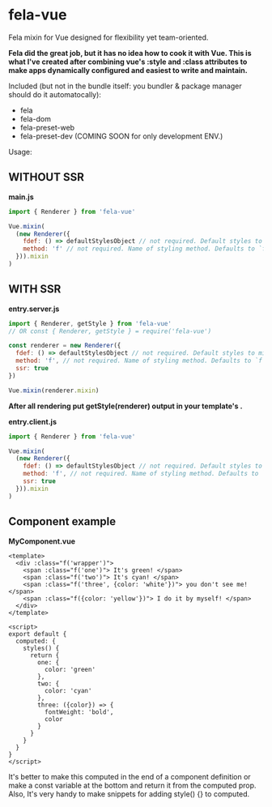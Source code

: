 # fela-vue
Fela mixin for Vue designed for flexibility yet team-oriented.

**Fela did the great job, but it has no idea how to cook it with Vue.
This is what I've created after combining vue's :style and :class attributes to make apps dynamically configured and easiest to write and maintain.**

Included (but not in the bundle itself: you bundler & package manager should do it automatocally):
- fela
- fela-dom
- fela-preset-web
- fela-preset-dev (COMING SOON for only development ENV.)

Usage:

## WITHOUT SSR
**main.js**
```javascript
import { Renderer } from 'fela-vue'

Vue.mixin(
  (new Renderer({
    fdef: () => defaultStylesObject // not required. Default styles to mix.
    method: 'f' // not required. Name of styling method. Defaults to `f`.
  })).mixin
)
```

## WITH SSR
**entry.server.js**
```javascript
import { Renderer, getStyle } from 'fela-vue'
// OR const { Renderer, getStyle } = require('fela-vue')

const renderer = new Renderer({
  fdef: () => defaultStylesObject // not required. Default styles to mix.
  method: 'f', // not required. Name of styling method. Defaults to `f`.
  ssr: true
})

Vue.mixin(renderer.mixin)
```
**After all rendering put getStyle(renderer) output in your template's <head />.**

**entry.client.js**
```javascript
import { Renderer } from 'fela-vue'

Vue.mixin(
  (new Renderer({
    fdef: () => defaultStylesObject // not required. Default styles to mix.
    method: 'f', // not required. Name of styling method. Defaults to `f`.
    ssr: true
  })).mixin
)
```

## Component example
**MyComponent.vue**
```vue
<template>
  <div :class="f('wrapper')">
    <span :class="f('one')"> It's green! </span>
    <span :class="f('two')"> It's cyan! </span>
    <span :class="f('three', {color: 'white'})"> you don't see me! </span>
    <span :class="f({color: 'yellow'})"> I do it by myself! </span>
  </div>
</template>

<script>
export default {
  computed: {
    styles() {
      return {
        one: {
          color: 'green'
        },
        two: {
          color: 'cyan'
        },
        three: ({color}) => {
          fontWeight: 'bold',
          color
        }
      }
    }
  }
}
</script>
```

It's better to make this computed in the end of a component definition or make a const variable at the bottom and return it from the computed prop.
Also, It's very handy to make snippets for adding style() {} to computed.